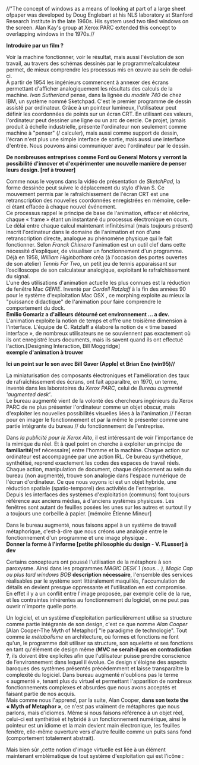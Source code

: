 ﻿//"The concept of windows as a means of looking at part of a large sheet ofpaper was developed by Doug Englebart at his NLS laboratory at Stanford Research Institute in the late 1960s. His system used two tiled windows on the screen. Alan Kay's group at Xerox PARC extended this concept to overlapping windows in the 1970s.//   

**Introduire par un film ?**  

Voir la machine fonctionner, voir le résultat, mais aussi l'évolution de son travail, au travers des schémas dessinés par le programme/calculateur permet, de mieux comprendre les processus mis en œuvre au sein de celui-ci.  
À partir de 1954 les ingénieurs commencent à annexer des écrans permettant d'afficher analogiquement les résultats des calculs de la machine. 
*Ivan Sutherland*  pense, dans la lignée du *modèle 740* de chez IBM, un système nommé Sketchpad. C'est le premier programme de dessin assisté par ordinateur. Grâce à un pointeur lumineux, l'utilisateur peut définir les coordonnées de points sur un écran CRT. En utilisant ces valeurs, l'ordinateur peut dessiner une ligne ou un arc de cercle. Ce projet, jamais produit à échelle industrielle, présente l'ordinateur non seulement comme machine à "penser" (/ calculer), mais aussi comme support de dessin, l'écran n'est plus une simple interface de sortie, mais aussi une interface d'entrée. Nous pouvons ainsi communiquer avec l'ordinateur par le dessin.  

**De nombreuses entreprises comme Ford ou General Motors y verront la possibilité d'innover et d'expérimenter une nouvelle manière de penser leurs design. [ref à trouver]**

Comme nous le voyons dans la vidéo de présentation de *SketchPad*, la forme dessinée peut suivre le déplacement du stylo d'Ivan S. Ce mouvement permis par le rafraîchissement de l'écran CRT est une retranscription des nouvelles coordonnées enregistrées en mémoire, celle-ci étant effacée à chaque nouvel événement.  
Ce processus rappel le principe de base de l'animation, effacer et réécrire, chaque « frame » étant un instantané du processus électronique en cours.  
Le délai entre chaque calcul maintenant infinitésimal (mais toujours présent) inscrit l'ordinateur dans le domaine de l'animation et non d'une retranscription directe, analogue au phénomène physique qui le fait fonctionner. 
Selon *Franck Chimero* l'animation est un outil clef dans cette nécessité d'expliquer, de visualiser un fonctionnement d'un programme.  
Déjà en 1958, *William Higinbotham* créa (à l'occasion des portes ouvertes de son atelier) *Tennis For Two*, un petit jeu de tennis apparaissant sur l’oscilloscope de son calculateur analogique, exploitant le rafraîchissement du signal.  
L'une des utilisations d'animation actuelle les plus connues est la réduction de fenêtre Mac *GENIE*. Inventé par *Cordell Ratzlaff* à la fin des années 90 pour le système d'exploitation Mac OSX , ce morphing exploite au mieux la "puissance didactique" de l'animation pour faire comprendre le comportement du dock.  
**Emilio Gomariz a d'ailleurs détourné cet environnement … a dev.**  
L'animation exploite la notion de temps et offre une troisième dimension à l'interface. L'équipe de C. Ratzlaff a élaboré la notion de « time based interface », de nombreux utilisateurs ne se souviennent pas exactement où ils ont enregistré leurs documents, mais ils savent quand ils ont effectué l'action.[Designing Interaction, Bill Moggridge]  
**exemple d'animation à trouver**

**Ici un point sur le son avec Bill Gaver (Apple) et Brian Eno (win95)//**  

La miniaturisation des composants électroniques et l'amélioration des taux de rafraîchissement des écrans, ont fait apparaître, en 1970, un terme, inventé dans les laboratoires du *Xerox PARC*, celui de *Bureau augmenté 'augmented desk'*.  
Le bureau augmenté vient de la volonté des chercheurs ingénieurs du Xerox PARC de ne plus présenter l'ordinateur comme un objet obscur, mais d'exploiter les nouvelles possibilités visuelles liées à la l'animation // l'écran pour en imager le fonctionnement et par la même le présenter comme une partie intégrante du bureau // du fonctionnement de l'entreprise.  

Dans *la publicité pour le Xerox Alto*, il est intéressant de voir l'importance de la mimique du réel. Et à quel point on cherche à exploiter un principe de **familiarité**[ref nécessaire] entre l'homme et la machine. Chaque action sur ordinateur est accompagnée par une action IRL. Ce bureau synthétique, synthétisé, reprend exactement les codes des espaces de travail réels. Chaque action, manipulation de document, chaque déplacement au sein du bureau (non augmenté), trouve son analogie dans l'espace numérique de l'écran d'ordinateur. Ce que nous voyons ici est un objet hybride, une réduction spatiale (spatio-temporel) des activités de l'entreprise.  
Depuis les interfaces des systèmes d'exploitation (communs) font toujours référence aux anciens médias, à d'anciens systèmes physiques. Les fenêtres sont autant de feuilles posées les unes sur les autres et surtout il y a toujours une corbeille à papier. [mémoire Étienne Mineur]  
 
Dans le bureau augmenté, nous faisons appel à un système de travail métaphorique, c'est-à-dire que nous créons une analogie entre le fonctionnement d'un programme et une image physique .  
**Donner la forme à l'informe [petite philosophie du design - V. FLusser] à dev**  

Certains concepteurs ont poussé l'utilisation de la métaphore à son paroxysme. Ainsi dans les programmes *MAGIC DESK  1 (sous... ), Magic Cap ou plus tard windows BOB* **description nécessaire**, l'ensemble des services réalisables par le système sont littéralement maquillés, l'accumulation de détails en devient presque oppressante et l'utilisation en est compromise. En effet il y a un conflit entre l'image proposée, par exemple celle de la rue, et les contraintes inhérentes au fonctionnement du logiciel, on ne peut pas ouvrir n'importe quelle porte.  

Un logiciel, et un système d'exploitation particulièrement utilise sa structure comme partie intégrante de son design, c'est ce que nomme *Alan Cooper* [Alan Cooper-The Myth of Metaphor] "le paradigme de technologie". Tout comme *le métabolisme* en architecture, où formes et fonctions ne font qu'un, le programme doit utiliser sa structure, son squelette et ses fonctions en tant qu'élément de design même (**MVC ne serait-il pas en contradiction ?**, ils doivent être explicites afin que l'utilisateur puisse prendre conscience de l’environnement dans lequel il évolue. Ce design s'éloigne des aspects baroques des systèmes présentés précédemment et laisse transparaître la complexité du logiciel. Dans bureau augmenté n'oublions pas le terme « augmenté », tenant plus du virtuel et permettant l'apparition de nombreux fonctionnements complexes et absurdes que nous avons acceptés et faisant partie de nos acquis.  
Mais comme nous l'apprend, par la suite, Alan Cooper, **dans son texte the « Myth of Metaphor »**, ce n'est pas vraiment de métaphores que nous parlons, mais d'idiomes. Même si nous faisons référence à un objet réel, celui-ci est synthétisé et hybridé à un fonctionnement numérique, ainsi le pointeur est un idiome et la main devient main électronique, les feuilles fenêtre, elle-même ouverture vers d'autre feuille comme un puits sans fond (comportement totalement abstrait).  

Mais bien sûr ,cette notion d'image virtuelle est liée à un élément maintenant emblématique de tout système d'exploitation qui est l'icône :  



